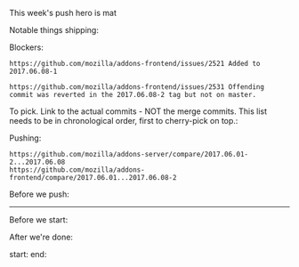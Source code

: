 This week's push hero is mat

Notable things shipping:


Blockers:

    https://github.com/mozilla/addons-frontend/issues/2521 Added to 2017.06.08-1

    https://github.com/mozilla/addons-frontend/issues/2531 Offending commit was reverted in the 2017.06.08-2 tag but not on master.



To pick.  Link to the actual commits - NOT the merge commits.  This list needs
to be in chronological order, first to cherry-pick on top.:


Pushing:

    https://github.com/mozilla/addons-server/compare/2017.06.01-2...2017.06.08
    https://github.com/mozilla/addons-frontend/compare/2017.06.01...2017.06.08-2


Before we push:

-------------------------------------------------------------------------------
Before we start:


After we're done:


start:
end:


